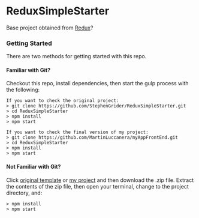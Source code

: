 # ReduxSimpleStarter

Base project obtained from [Redux](https://www.udemy.com/react-redux/)?

### Getting Started

There are two methods for getting started with this repo.

#### Familiar with Git?
Checkout this repo, install dependencies, then start the gulp process with the following:

```
If you want to check the original project: 
> git clone https://github.com/StephenGrider/ReduxSimpleStarter.git
> cd ReduxSimpleStarter
> npm install
> npm start
```

```
If you want to check the final version of my project: 
> git clone https://github.com/MartinLuccanera/myAppFrontEnd.git
> cd ReduxSimpleStarter
> npm install
> npm start
```

#### Not Familiar with Git?
Click [original template](https://github.com/StephenGrider/ReactStarter/releases) or [my project](https://github.com/MartinLuccanera/ReactStarter/releases) and then download the .zip file. Extract the contents of the zip file, then open your terminal, change to the project directory, and:

```
> npm install
> npm start
```

